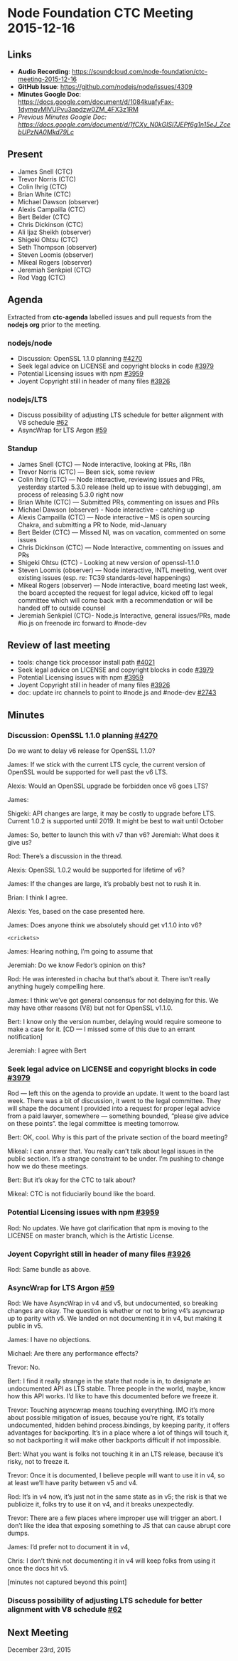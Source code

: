 # Node Foundation CTC Meeting 2015-12-16

## Links

* **Audio Recording**: https://soundcloud.com/node-foundation/ctc-meeting-2015-12-16
* **GitHub Issue**: https://github.com/nodejs/node/issues/4309
* **Minutes Google Doc**: <https://docs.google.com/document/d/1084kuafyFax-1dymqvMlVUPvu3apdzw0ZM_4FX3z1RM>
* _Previous Minutes Google Doc: <https://docs.google.com/document/d/1fCXy_N0kGISl7JEPf6g1n15eJ_ZcebUPzNA0Mkd79Lc>_

## Present

* James Snell (CTC)
* Trevor Norris (CTC)
* Colin Ihrig (CTC)
* Brian White (CTC)
* Michael Dawson (observer)
* Alexis Campailla (CTC)
* Bert Belder (CTC)
* Chris Dickinson (CTC)
* Ali Ijaz Sheikh (observer)
* Shigeki Ohtsu (CTC)
* Seth Thompson (observer)
* Steven Loomis (observer)
* Mikeal Rogers (observer)
* Jeremiah Senkpiel (CTC)
* Rod Vagg (CTC)

## Agenda

Extracted from **ctc-agenda** labelled issues and pull requests from the **nodejs org** prior to the meeting.

### nodejs/node

* Discussion: OpenSSL 1.1.0 planning [#4270](https://github.com/nodejs/node/issues/4270)
* Seek legal advice on LICENSE and copyright blocks in code [#3979](https://github.com/nodejs/node/issues/3979)
* Potential Licensing issues with npm [#3959](https://github.com/nodejs/node/issues/3959)
* Joyent Copyright still in header of many files [#3926](https://github.com/nodejs/node/issues/3926)

### nodejs/LTS

* Discuss possibility of adjusting LTS schedule for better alignment with V8 schedule [#62](https://github.com/nodejs/LTS/issues/62)
* AsyncWrap for LTS Argon [#59](https://github.com/nodejs/LTS/issues/59)


### Standup

* James Snell (CTC) — Node interactive, looking at PRs, i18n
* Trevor Norris (CTC) — Been sick, some review
* Colin Ihrig (CTC) — Node interactive, reviewing issues and PRs, yesterday started 5.3.0 release (held up to issue with debugging), am process of releasing 5.3.0 right now
* Brian White (CTC) — Submitted PRs, commenting on issues and PRs
* Michael Dawson (observer) - Node interactive - catching up 
* Alexis Campailla (CTC) — Node interactive – MS is open sourcing Chakra, and submitting a PR to Node, mid-January
* Bert Belder (CTC) — Missed NI, was on vacation, commented on some issues
* Chris Dickinson (CTC) — Node Interactive, commenting on issues and PRs
* Shigeki Ohtsu (CTC) - Looking at new version of openssl-1.1.0
* Steven Loomis (observer) — Node interactive, INTL meeting, went over existing issues (esp. re: TC39 standards-level happenings)
* Mikeal Rogers (observer) — Node interactive, board meeting last week, the board accepted the request for legal advice, kicked off to legal committee which will come back with a recommendation or will be handed off to outside counsel
* Jeremiah Senkpiel (CTC)- Node.js Interactive, general issues/PRs, made #io.js on freenode irc forward to #node-dev

## Review of last meeting

* tools: change tick processor install path [#4021](https://github.com/nodejs/node/pull/4021)
* Seek legal advice on LICENSE and copyright blocks in code [#3979](https://github.com/nodejs/node/issues/3979)
* Potential Licensing issues with npm [#3959](https://github.com/nodejs/node/issues/3959)
* Joyent Copyright still in header of many files [#3926](https://github.com/nodejs/node/issues/3926)
* doc: update irc channels to point to #node.js and #node-dev [#2743](https://github.com/nodejs/node/pull/2743)

## Minutes

### Discussion: OpenSSL 1.1.0 planning [#4270](https://github.com/nodejs/node/issues/4270)

Do we want to delay v6 release for OpenSSL 1.1.0?

James: If we stick with the current LTS cycle, the current version of OpenSSL would be supported for well past the v6 LTS.

Alexis: Would an OpenSSL upgrade be forbidden once v6 goes LTS?

James: 

Shigeki: API changes are large, it may be costly to upgrade before LTS. Current 1.0.2 is supported until 2019. It might be best to wait until October

James: So, better to launch this with v7 than v6?
Jeremiah: What does it give us?

Rod: There’s a discussion in the thread.

Alexis: OpenSSL 1.0.2 would be supported for lifetime of v6?

James: If the changes are large, it’s probably best not to rush it in.

Brian: I think I agree.

Alexis: Yes, based on the case presented here.

James: Does anyone think we absolutely should get v1.1.0 into v6?

`<crickets>`

James: Hearing nothing, I’m going to assume that 

Jeremiah: Do we know Fedor’s opinion on this?

Rod: He was interested in chacha but that’s about it.
There isn’t really anything hugely compelling here.

James: I think we’ve got general consensus for not delaying for this. We may have other reasons (V8) but not for OpenSSL v1.1.0.

Bert: I know only the version number, delaying would require someone to make a case for it. [CD — I missed some of this due to an errant notification]

Jeremiah: I agree with Bert

### Seek legal advice on LICENSE and copyright blocks in code [#3979](https://github.com/nodejs/node/issues/3979)

Rod — left this on the agenda to provide an update. It went to the board last week. There was a bit of discussion, it went to the legal committee. They will shape the document I provided into a request for proper legal advice from a paid lawyer, somewhere — something bounded, “please give advice on these points”. the legal committee is meeting tomorrow.

Bert: OK, cool. Why is this part of the private section of the board meeting?

Mikeal: I can answer that. You really can’t talk about legal issues in the public section. It’s a strange constraint to be under. I’m pushing to change how we do these meetings.

Bert: But it’s okay for the CTC to talk about?

Mikeal: CTC is not fiduciarily bound like the board.

### Potential Licensing issues with npm [#3959](https://github.com/nodejs/node/issues/3959)

Rod: No updates. We have got clarification that npm is moving to the LICENSE on master branch, which is the Artistic License.

### Joyent Copyright still in header of many files [#3926](https://github.com/nodejs/node/issues/3926)

Rod: Same bundle as above.

### AsyncWrap for LTS Argon [#59](https://github.com/nodejs/LTS/issues/59)

Rod: We have AsyncWrap in v4 and v5, but undocumented, so breaking changes are okay. The question is whether or not to bring v4’s asyncwrap up to parity with v5. We landed on not documenting it in v4, but making it public in v5.

James: I have no objections.

Michael: Are there any performance effects?

Trevor: No.

Bert: I find it really strange in the state that node is in, to designate an undocumented API as LTS stable. Three people in the world, maybe, know how this API works. I’d like to have this documented before we freeze it.

Trevor: Touching asyncwrap means touching everything. IMO it’s more about possible mitigation of issues, because you’re right, it’s totally undocumented, hidden behind process.bindings, by keeping parity, it offers advantages for backporting. It’s in a place where a lot of things will touch it, so not backporting it will make other backports difficult if not impossible.

Bert: What you want is folks not touching it in an LTS release, because it’s risky, not to freeze it.

Trevor: Once it is documented, I believe people will want to use it in v4, so at least we’ll have parity between v5 and v4.

Rod: It’s in v4 now, it’s just not in the same state as in v5; the risk is that we publicize it, folks try to use it on v4, and it breaks unexpectedly.

Trevor: There are a few places where improper use will trigger an abort. I don’t like the idea that exposing something to JS that can cause abrupt core dumps.

James: I’d prefer not to document it in v4, 

Chris: I don’t think not documenting it in v4 will keep folks from using it once the docs hit v5.

[minutes not captured beyond this point]

### Discuss possibility of adjusting LTS schedule for better alignment with V8 schedule [#62](https://github.com/nodejs/LTS/issues/62)

## Next Meeting

December 23rd, 2015
